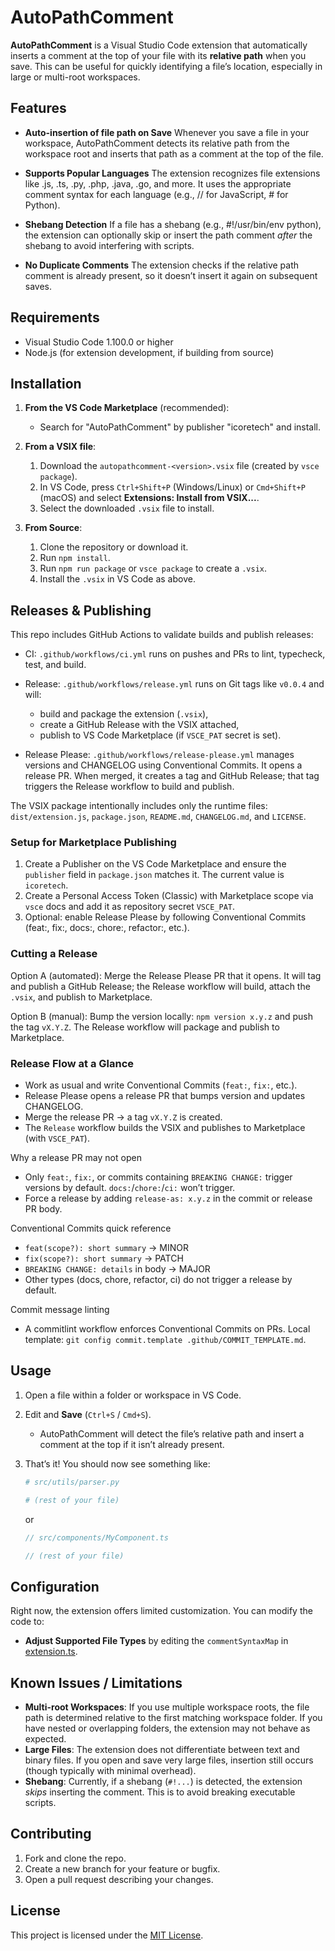 # AutoPathComment

**AutoPathComment** is a Visual Studio Code extension that automatically inserts a comment at the top of your file with its **relative path** when you save. This can be useful for quickly identifying a file’s location, especially in large or multi-root workspaces.

## Features

- **Auto-insertion of file path on Save**
  Whenever you save a file in your workspace, AutoPathComment detects its relative path from the workspace root and inserts that path as a comment at the top of the file.

- **Supports Popular Languages**
  The extension recognizes file extensions like .js, .ts, .py, .php, .java, .go, and more. It uses the appropriate comment syntax for each language (e.g., // for JavaScript, # for Python).

- **Shebang Detection**
  If a file has a shebang (e.g., #!/usr/bin/env python), the extension can optionally skip or insert the path comment *after* the shebang to avoid interfering with scripts.

- **No Duplicate Comments**
  The extension checks if the relative path comment is already present, so it doesn’t insert it again on subsequent saves.

## Requirements

- Visual Studio Code 1.100.0 or higher
- Node.js (for extension development, if building from source)

## Installation

1. **From the VS Code Marketplace** (recommended):
   - Search for "AutoPathComment" by publisher "icoretech" and install.

2. **From a VSIX file**:
   1. Download the `autopathcomment-<version>.vsix` file (created by `vsce package`).
   2. In VS Code, press `Ctrl+Shift+P` (Windows/Linux) or `Cmd+Shift+P` (macOS) and select **Extensions: Install from VSIX...**.
   3. Select the downloaded `.vsix` file to install.

3. **From Source**:
   1. Clone the repository or download it.
   2. Run `npm install`.
   3. Run `npm run package` or `vsce package` to create a `.vsix`.
   4. Install the `.vsix` in VS Code as above.

## Releases & Publishing

This repo includes GitHub Actions to validate builds and publish releases:

- CI: `.github/workflows/ci.yml` runs on pushes and PRs to lint, typecheck, test, and build.
- Release: `.github/workflows/release.yml` runs on Git tags like `v0.0.4` and will:
  - build and package the extension (`.vsix`),
  - create a GitHub Release with the VSIX attached,
  - publish to VS Code Marketplace (if `VSCE_PAT` secret is set).

- Release Please: `.github/workflows/release-please.yml` manages versions and CHANGELOG using Conventional Commits. It opens a release PR. When merged, it creates a tag and GitHub Release; that tag triggers the Release workflow to build and publish.

The VSIX package intentionally includes only the runtime files: `dist/extension.js`, `package.json`, `README.md`, `CHANGELOG.md`, and `LICENSE`.

### Setup for Marketplace Publishing

1. Create a Publisher on the VS Code Marketplace and ensure the `publisher` field in `package.json` matches it. The current value is `icoretech`.
2. Create a Personal Access Token (Classic) with Marketplace scope via `vsce` docs and add it as repository secret `VSCE_PAT`.
3. Optional: enable Release Please by following Conventional Commits (feat:, fix:, docs:, chore:, refactor:, etc.).

### Cutting a Release

Option A (automated): Merge the Release Please PR that it opens. It will tag and publish a GitHub Release; the Release workflow will build, attach the `.vsix`, and publish to Marketplace.

Option B (manual): Bump the version locally: `npm version x.y.z` and push the tag `vX.Y.Z`. The Release workflow will package and publish to Marketplace.

### Release Flow at a Glance

- Work as usual and write Conventional Commits (`feat:`, `fix:`, etc.).
- Release Please opens a release PR that bumps version and updates CHANGELOG.
- Merge the release PR → a tag `vX.Y.Z` is created.
- The `Release` workflow builds the VSIX and publishes to Marketplace (with `VSCE_PAT`).

Why a release PR may not open
- Only `feat:`, `fix:`, or commits containing `BREAKING CHANGE:` trigger versions by default. `docs:`/`chore:`/`ci:` won’t trigger.
- Force a release by adding `release-as: x.y.z` in the commit or release PR body.

Conventional Commits quick reference
- `feat(scope?): short summary` → MINOR
- `fix(scope?): short summary` → PATCH
- `BREAKING CHANGE: details` in body → MAJOR
- Other types (docs, chore, refactor, ci) do not trigger a release by default.

Commit message linting
- A commitlint workflow enforces Conventional Commits on PRs. Local template: `git config commit.template .github/COMMIT_TEMPLATE.md`.

## Usage

1. Open a file within a folder or workspace in VS Code.
2. Edit and **Save** (`Ctrl+S` / `Cmd+S`).
   - AutoPathComment will detect the file’s relative path and insert a comment at the top if it isn’t already present.
3. That’s it! You should now see something like:

   ```python
   # src/utils/parser.py

   # (rest of your file)
   ```

   or

   ```typescript
   // src/components/MyComponent.ts

   // (rest of your file)
   ```

## Configuration

Right now, the extension offers limited customization. You can modify the code to:

- **Adjust Supported File Types** by editing the `commentSyntaxMap` in [extension.ts](./src/extension.ts).

## Known Issues / Limitations

- **Multi-root Workspaces**: If you use multiple workspace roots, the file path is determined relative to the first matching workspace folder. If you have nested or overlapping folders, the extension may not behave as expected.
- **Large Files**: The extension does not differentiate between text and binary files. If you open and save very large files, insertion still occurs (though typically with minimal overhead).
- **Shebang**: Currently, if a shebang (`#!...`) is detected, the extension *skips* inserting the comment. This is to avoid breaking executable scripts.

## Contributing

1. Fork and clone the repo.
2. Create a new branch for your feature or bugfix.
3. Open a pull request describing your changes.

## License

This project is licensed under the [MIT License](LICENSE).
